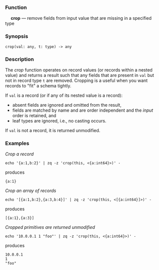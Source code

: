 ### Function

&emsp; **crop** &mdash; remove fields from input value that are missing in a specified type

### Synopsis

```
crop(val: any, t: type) -> any
```

### Description

The _crop_ function operates on record values (or records within a nested value)
and returns a result such that any fields that are present in `val` but not in
record type `t` are removed.
Cropping is a useful when you want records to "fit" a schema tightly.

If `val` is a record (or if any of its nested value is a record):
* absent fields are ignored and omitted from the result,
* fields are matched by name and are order independent and the _input_ order is retained, and
* leaf types are ignored, i.e., no casting occurs.

If `val` is not a record, it is returned unmodified.

### Examples

_Crop a record_
```mdtest-command
echo '{a:1,b:2}' | zq -z 'crop(this, <{a:int64}>)' -
```
produces
```mdtest-output
{a:1}
```

_Crop an array of records_
```mdtest-command
echo '[{a:1,b:2},{a:3,b:4}]' | zq -z 'crop(this, <[{a:int64}]>)' -
```
produces
```mdtest-output
[{a:1},{a:3}]
```

_Cropped primitives are returned unmodified_
```mdtest-command
echo '10.0.0.1 1 "foo"' | zq -z 'crop(this, <{a:int64}>)' -
```
produces
```mdtest-output
10.0.0.1
1
"foo"
```
